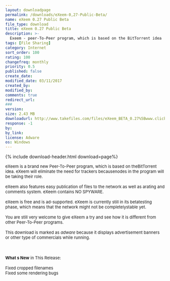 ```yaml
---
layout: downloadpage
permalink: /downloads/eXeem-0,27-Public-Beta/
name: eXeem 0.27 Public Beta
file_type: download
title: eXeem 0.27 Public Beta
description: >-
  Exeem - peer-To-Peer program, which is based on the BitTorrent idea
tags: [File Sharing]
category: Internet
sort_order: 100
rating: 100
changefreq: monthly
priority: 0.5
published: false
create_date:
modified_date: 03/11/2017
created_by:
modified_by:
comments: true
redirect_url:
###
version:  
size: 2.43 MB
downloadurl: http://www.takefiles.com/files/eXeem_BETA_0.27%5Bwww.click now.net%5D.exe
response: -1
by:
by_link:
license: Adware
os: Windows
---
```


{% include download-header.html download=page%}

<p style="fix-download-text !important">
<p><font size="2">eXeem is a brand new Peer-To-Peer program, which is based on theBitTorrent idea. eXeem will eliminate the need for trackers becausenodes in the program will be taking their role. <br />
<br />
eXeem also features easy publication of files to the network as well as arating and comments system. eXeem contains NO SPYWARE. <br />
<br />
eXeem is free and is ad-supported. eXeem is currently still in its betatesting phase, which means that the network might not be completelystable yet. <br />
<br />
You are still very welcome to give eXeem a try and see how it is different from other Peer-To-Peer programs.<br />
<br />
This download is marked as <em>adware</em> because it displays advertisement banners or other type of commercials while running. <!-- google_ad_section_end --></font></p>
<div class="celltext_big"><br />
<br />
<font size="2"><strong>What s New</strong> in This Release:<br />
<br />
Fixed cropped filenames <br />
Fixed some rendering bugs <br />
</font></div></p>
